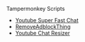 Tampermonkey Scripts
- [Youtube Super Fast Chat](https://update.greasyfork.org/scripts/469878/YouTube%20Super%20Fast%20Chat.user.js)
- [RemoveAdblockThing](/TheRealJoelmatic/RemoveAdblockThing/blob/main/Youtube-Ad-blocker-Reminder-Remover.user.js?raw=True)
- [Youtube Chat Resizer](/rasonpang/Tampermonkey-Better-Youtube/blob/main/Youtube%20Chat%20Resizer-1.0.user.js)
